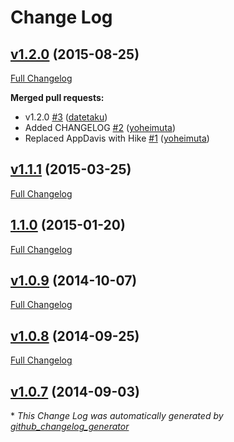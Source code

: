 # Change Log

## [v1.2.0](https://github.com/mtburn/MTBurn-Android-SDK-Install-Guide/tree/v1.2.0) (2015-08-25)
[Full Changelog](https://github.com/mtburn/MTBurn-Android-SDK-Install-Guide/compare/v1.1.1...v1.2.0)

**Merged pull requests:**

- v1.2.0 [\#3](https://github.com/mtburn/MTBurn-Android-SDK-Install-Guide/pull/3) ([datetaku](https://github.com/datetaku))
- Added CHANGELOG [\#2](https://github.com/mtburn/MTBurn-Android-SDK-Install-Guide/pull/2) ([yoheimuta](https://github.com/yoheimuta))
- Replaced AppDavis with Hike [\#1](https://github.com/mtburn/MTBurn-Android-SDK-Install-Guide/pull/1) ([yoheimuta](https://github.com/yoheimuta))

## [v1.1.1](https://github.com/mtburn/MTBurn-Android-SDK-Install-Guide/tree/v1.1.1) (2015-03-25)
[Full Changelog](https://github.com/mtburn/MTBurn-Android-SDK-Install-Guide/compare/1.1.0...v1.1.1)

## [1.1.0](https://github.com/mtburn/MTBurn-Android-SDK-Install-Guide/tree/1.1.0) (2015-01-20)
[Full Changelog](https://github.com/mtburn/MTBurn-Android-SDK-Install-Guide/compare/v1.0.9...1.1.0)

## [v1.0.9](https://github.com/mtburn/MTBurn-Android-SDK-Install-Guide/tree/v1.0.9) (2014-10-07)
[Full Changelog](https://github.com/mtburn/MTBurn-Android-SDK-Install-Guide/compare/v1.0.8...v1.0.9)

## [v1.0.8](https://github.com/mtburn/MTBurn-Android-SDK-Install-Guide/tree/v1.0.8) (2014-09-25)
[Full Changelog](https://github.com/mtburn/MTBurn-Android-SDK-Install-Guide/compare/v1.0.7...v1.0.8)

## [v1.0.7](https://github.com/mtburn/MTBurn-Android-SDK-Install-Guide/tree/v1.0.7) (2014-09-03)


\* *This Change Log was automatically generated by [github_changelog_generator](https://github.com/skywinder/Github-Changelog-Generator)*